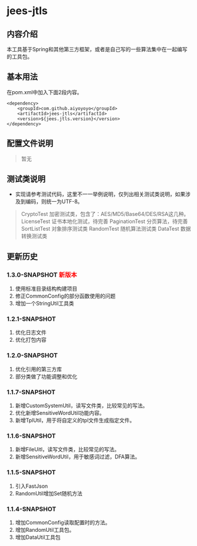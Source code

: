 # jees-jtls

## 内容介绍

本工具基于Spring和其他第三方框架，或者是自己写的一些算法集中在一起编写的工具包。

## 基本用法

在pom.xml中加入下面2段内容。

```
<dependency>
	<groupId>com.github.aiyoyoyo</groupId>
	<artifactId>jees-jtls</artifactId>
	<version>${jees.jtls.version}</version>
</dependency>
```

## 配置文件说明

> 暂无

## 测试类说明

* 实现请参考测试代码，这里不一一举例说明，仅列出相关测试类说明，如果涉及到编码，则统一为UTF-8。

> CryptoTest 加密测试类，包含了：AES/MD5/Base64/DES/RSA这几种。
> LicenseTest 证书本地化测试，待完善
> PaginationTest 分页算法，待完善
> SortListTest 对象排序测试类
> RandomTest 随机算法测试类
> DataTest 数据转换测试类

## 更新历史

### 1.3.0-SNAPSHOT <font color='red'>新版本</font>

1. 使用标准目录结构构建项目
2. 修正CommonConfig的部分函数使用的问题
3. 增加一个StringUtil工具类

### 1.2.1-SNAPSHOT

1. 优化日志文件
2. 优化打包内容

### 1.2.0-SNAPSHOT

1. 优化引用的第三方库
2. 部分类做了功能调整和优化

### 1.1.7-SNAPSHOT

1. 新增CustomSystemUtil，读写文件类，比较常见的写法。
2. 优化新增SensitiveWordUtil功能内容。
3. 新增TplUtil，用于将自定义的tpl文件生成指定文件。

### 1.1.6-SNAPSHOT

1. 新增FileUitl，读写文件类，比较常见的写法。
2. 新增SensitiveWordUtil，用于敏感词过滤，DFA算法。

### 1.1.5-SNAPSHOT

1. 引入FastJson
2. RandomUtil增加Set随机方法

### 1.1.4-SNAPSHOT

1. 增加CommonConfig读取配置时的方法。
2. 增加RandomUtil工具包。
3. 增加DataUtil工具包

